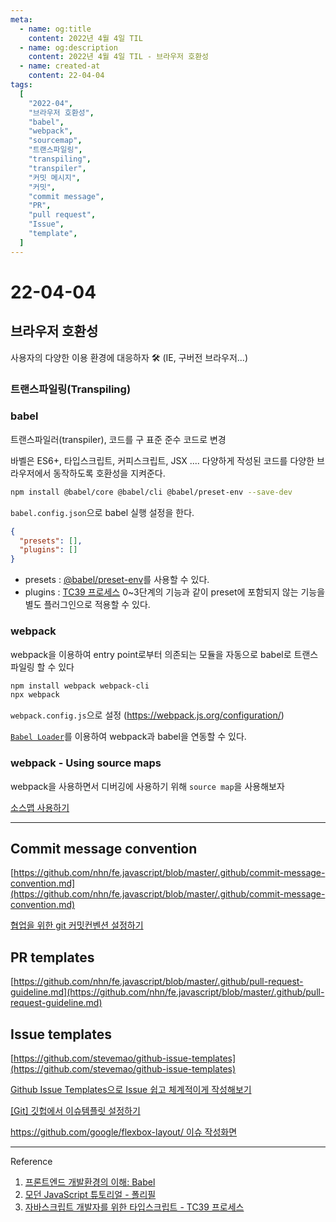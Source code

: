 ```yaml
---
meta:
  - name: og:title
    content: 2022년 4월 4일 TIL
  - name: og:description
    content: 2022년 4월 4일 TIL - 브라우저 호환성
  - name: created-at
    content: 22-04-04
tags:
  [
    "2022-04",
    "브라우저 호환성",
    "babel",
    "webpack",
    "sourcemap",
    "트랜스파일링",
    "transpiling",
    "transpiler",
    "커밋 메시지",
    "커밋",
    "commit message",
    "PR",
    "pull request",
    "Issue",
    "template",
  ]
---
```


# 22-04-04

## 브라우저 호환성

사용자의 다양한 이용 환경에 대응하자 🛠 (IE, 구버전 브라우저...)

### 트랜스파일링(Transpiling)

### babel

트랜스파일러(transpiler), 코드를 구 표준 준수 코드로 변경

바벨은 ES6+, 타입스크립트, 커피스크립트, JSX .... 다양하게 작성된 코드를 다양한 브라우저에서 동작하도록 호환성을 지켜준다.

```bash
npm install @babel/core @babel/cli @babel/preset-env --save-dev
```

`babel.config.json`으로 babel 실행 설정을 한다.

```json
{
  "presets": [],
  "plugins": []
}
```

- presets : [@babel/preset-env](https://babeljs.io/docs/en/babel-preset-env)를 사용할 수 있다.
- plugins : [TC39 프로세스](https://tc39.es/process-document/) 0~3단계의 기능과 같이 preset에 포함되지 않는 기능을 별도 플러그인으로 적용할 수 있다.

### webpack

webpack을 이용하여 entry point로부터 의존되는 모듈을 자동으로 babel로 트랜스파일링 할 수 있다

```bash
npm install webpack webpack-cli
npx webpack
```

`webpack.config.js`으로 설정 (https://webpack.js.org/configuration/)

[`Babel Loader`](https://github.com/babel/babel-loader)를 이용하여 webpack과 babel을 연동할 수 있다.

### webpack - Using source maps

webpack을 사용하면서 디버깅에 사용하기 위해 `source map`을 사용해보자

[소스맵 사용하기](https://webpack.js.org/guides/development/#using-source-maps)

---

## Commit message convention

[https://github.com/nhn/fe.javascript/blob/master/.github/commit-message-convention.md](https://github.com/nhn/fe.javascript/blob/master/.github/commit-message-convention.md)

[협업을 위한 git 커밋컨벤션 설정하기](https://overcome-the-limits.tistory.com/entry/%ED%98%91%EC%97%85-%ED%98%91%EC%97%85%EC%9D%84-%EC%9C%84%ED%95%9C-%EA%B8%B0%EB%B3%B8%EC%A0%81%EC%9D%B8-git-%EC%BB%A4%EB%B0%8B%EC%BB%A8%EB%B2%A4%EC%85%98-%EC%84%A4%EC%A0%95%ED%95%98%EA%B8%B0)

## PR templates

[https://github.com/nhn/fe.javascript/blob/master/.github/pull-request-guideline.md](https://github.com/nhn/fe.javascript/blob/master/.github/pull-request-guideline.md)

## Issue templates

[https://github.com/stevemao/github-issue-templates](https://github.com/stevemao/github-issue-templates)

[Github Issue Templates으로 Issue 쉽고 체계적이게 작성해보기](https://velog.io/@yulhee741/Github-Issue-Templates%EC%9C%BC%EB%A1%9C-Issue-%EC%89%BD%EA%B3%A0-%EC%B2%B4%EA%B3%84%EC%A0%81%EC%9D%B4%EA%B2%8C-%EC%9E%91%EC%84%B1%ED%95%B4%EB%B3%B4%EA%B8%B0)

[[Git] 깃헙에서 이슈템플릿 설정하기](https://blog.crazzero.com/174)

[https://github.com/google/flexbox-layout/ 이슈 작성화면](https://github.com/google/flexbox-layout/issues/new)

---

Reference

1. [프론트엔드 개발환경의 이해: Babel](https://jeonghwan-kim.github.io/series/2019/12/22/frontend-dev-env-babel.html)
2. [모던 JavaScript 튜토리얼 - 폴리필](https://ko.javascript.info/polyfills)
3. [자바스크립트 개발자를 위한 타입스크립트 - TC39 프로세스](https://ahnheejong.gitbook.io/ts-for-jsdev/appendix-ii-js-ecosystem/tc39-process)
